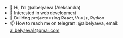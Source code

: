 - 👋 Hi, I’m @albelyaeva (Aleksandra)
- 👀 Interested in web development 
- 🌱 Building projects using React, Vue.js, Python
- 📫 How to reach me on telegram: @albelyaeva, email: al.belyaeva1@gmail.com
